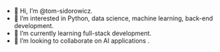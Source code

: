 - 👋 Hi, I’m @tom-sidorowicz.
- 👀 I’m interested in Python, data science, machine learning, back-end development.
- 🌱 I’m currently learning full-stack development.
- 💞️ I’m looking to collaborate on AI applications .

<!---
tom-sidorowicz/tom-sidorowicz is a ✨ special ✨ repository because its `README.md` (this file) appears on your GitHub profile.
You can click the Preview link to take a look at your changes.
--->
